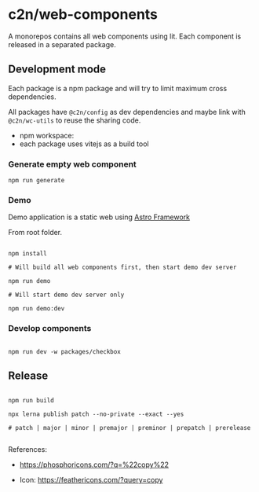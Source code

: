 # c2n/web-components

A monorepos contains all web components using lit. Each component is released in a separated package.

## Development mode

Each package is a npm package and will try to limit maximum cross dependencies.

All packages have `@c2n/config` as dev dependencies and maybe link with `@c2n/wc-utils` to reuse the sharing code.

- npm workspace:
- each package uses vitejs as a build tool

### Generate empty web component

```
npm run generate
```

### Demo

Demo application is a static web using [Astro Framework](https://astro.build/)

From root folder.

```

npm install

# Will build all web components first, then start demo dev server

npm run demo

# Will start demo dev server only

npm run demo:dev

```

### Develop components

```

npm run dev -w packages/checkbox

```

## Release

```

npm run build

npx lerna publish patch --no-private --exact --yes

# patch | major | minor | premajor | preminor | prepatch | prerelease

```

```

```

References:

- https://phosphoricons.com/?q=%22copy%22

- Icon: https://feathericons.com/?query=copy
